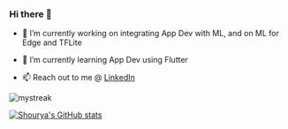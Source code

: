### Hi there 👋

- 🔭 I’m currently working on integrating App Dev with ML, and on ML for Edge and TFLite


- 🌱 I’m currently learning App Dev using Flutter


- 📫 Reach out to me  @ [LinkedIn](https://www.linkedin.com/in/amspsingh04)


<img src="https://github-readme-streak-stats.herokuapp.com/?user=amspsingh04&theme=tokyonight" alt="mystreak"/>

[![Shourya's GitHub stats](https://github-readme-stats.vercel.app/api?username=amspsingh04)](https://github.com/anuraghazra/github-readme-stats)
